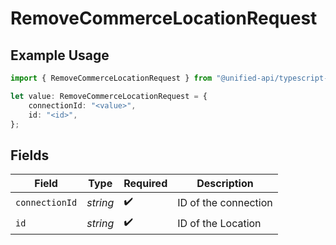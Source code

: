 # RemoveCommerceLocationRequest

## Example Usage

```typescript
import { RemoveCommerceLocationRequest } from "@unified-api/typescript-sdk/sdk/models/operations";

let value: RemoveCommerceLocationRequest = {
    connectionId: "<value>",
    id: "<id>",
};
```

## Fields

| Field                | Type                 | Required             | Description          |
| -------------------- | -------------------- | -------------------- | -------------------- |
| `connectionId`       | *string*             | :heavy_check_mark:   | ID of the connection |
| `id`                 | *string*             | :heavy_check_mark:   | ID of the Location   |